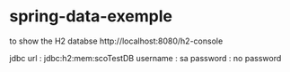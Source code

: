 # spring-data-exemple
to show the H2 databse
http://localhost:8080/h2-console

jdbc url : 
jdbc:h2:mem:scoTestDB
username :
sa
password :
no password
